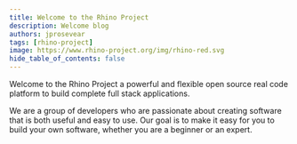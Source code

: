```yaml
---
title: Welcome to the Rhino Project
description: Welcome blog
authors: jprosevear
tags: [rhino-project]
image: https://www.rhino-project.org/img/rhino-red.svg
hide_table_of_contents: false
---
```


Welcome to the Rhino Project a powerful and flexible open source real code platform to build complete full stack applications.

<!-- truncate -->

We are a group of developers who are passionate about creating software that is both useful and easy to use. Our goal is to make it easy for you to build your own software, whether you are a beginner or an expert.
